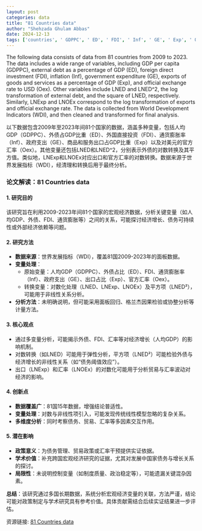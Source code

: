 ```yaml
---
layout: post
categories: data
title: "81 Countries data"
author: "Shehzada Ghulam Abbas"
date: 2024-12-13
tags: ['countries', ' GDPPC', ' ED', ' FDI', ' Inf', ' GE', ' Exp', ' Oex', ' LNED', ' LNED^2', ' LNExp', ' LNOEx', ' WDI']
---
```


The following data consists of data from 81 countries from 2009 to 2023. The data includes a wide range of variables, including GDP per capita (GDPPC), external debt as a percentage of GDP (ED), foreign direct investment (FDI), inflation (Inf), government expenditure (GE), exports of goods and services as a percentage of GDP (Exp), and official exchange rate to USD (Oex). Other variables include LNED and LNED^2, the log transformation of external debt, and the square of LNED, respectively. Similarly, LNExp and LNOEx correspond to the log transformation of exports and official exchange rate. The data is collected from World Development Indicators (WDI), and then cleaned and transformed for final analysis.

以下数据包含2009年至2023年间81个国家的数据，涵盖多种变量，包括人均GDP（GDPPC）、外债占GDP比重（ED）、外国直接投资（FDI）、通货膨胀率（Inf）、政府支出（GE）、商品和服务出口占GDP比重（Exp）以及对美元的官方汇率（Oex）。其他变量还包括LNED和LNED^2，分别表示外债的对数转换及其平方值。类似地，LNExp和LNOEx对应出口和官方汇率的对数转换。数据来源于世界发展指标（WDI），经清理和转换后用于最终分析。

### **论文解读：81 Countries data**  

#### **1. 研究目的**  
该研究旨在利用2009-2023年间81个国家的宏观经济数据，分析关键变量（如人均GDP、外债、FDI、通货膨胀等）之间的关系，可能探讨经济增长、债务可持续性或外部经济依赖等问题。  

#### **2. 研究方法**  
- **数据来源**：世界发展指标（WDI），覆盖81国2009-2023年的面板数据。  
- **变量处理**：  
  - 原始变量：人均GDP（GDPPC）、外债占比（ED）、FDI、通货膨胀率（Inf）、政府支出（GE）、出口占比（Exp）、官方汇率（Oex）。  
  - 转换变量：对数化处理（LNED、LNExp、LNOEx）及平方项（LNED²），可能用于非线性关系分析。  
- **分析方法**：未明确说明，但可能采用面板回归、格兰杰因果检验或协整分析等计量方法。  

#### **3. 核心观点**  
- 通过多变量分析，可能揭示外债、FDI、汇率等对经济增长（人均GDP）的影响机制。  
- 对数转换（如LNED）可能用于弹性分析，平方项（LNED²）可能检验外债与经济增长的非线性关系（如“债务阈值效应”）。  
- 出口（LNExp）和汇率（LNOEx）的对数化可能用于分析贸易与汇率波动对经济的影响。  

#### **4. 创新点**  
- **数据覆盖广**：81国15年数据，增强结论普适性。  
- **变量处理**：对数与非线性项引入，可能发现传统线性模型忽略的复杂关系。  
- **多维度分析**：同时考察债务、贸易、汇率等多因素交互作用。  

#### **5. 潜在影响**  
- **政策意义**：为债务管理、贸易政策或汇率干预提供实证依据。  
- **学术价值**：补充跨国宏观经济研究的证据，尤其对发展中国家债务与增长关系的探讨。  
- **局限性**：未说明控制变量（如制度质量、政治稳定等），可能遗漏关键混杂因素。  

**总结**：该研究通过多国长期数据，系统分析宏观经济变量的关联，方法严谨，结论可能对政策制定与学术研究具有参考价值。具体贡献需结合后续实证结果进一步评估。

资源链接: [81 Countries data](https://doi.org/10.57760/sciencedb.18342)

